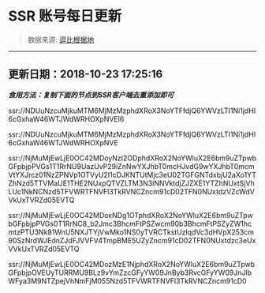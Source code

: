 # SSR 账号每日更新 
> 数据来源: [逗比根据地](https://doub.io/sszhfx/) 
----------------------------------------------
## 更新日期：2018-10-23 17:25:16 
***食用方法：复制下面的节点到SSR客户端去重添加即可***

 ssr://NDUuNzcuMjkuMTM6MjMzMzphdXRoX3NoYTFfdjQ6YWVzLTI1Ni1jdHI6cGxhaW46WTJWdWRHOXpNVEl6


ssr://NDUuNzcuMjkuMTM6MjMzMzphdXRoX3NoYTFfdjQ6YWVzLTI1Ni1jdHI6cGxhaW46WTJWdWRHOXpNVE

ssr://NjMuMjEwLjE0OC42MDoyNzI2ODphdXRoX2NoYWluX2E6bm9uZTpwbGFpbjpPVGs1T1RrNU9UazUvP29iZnNwYXJhbT0mcHJvdG9wYXJhbT0mcmVtYXJrcz01NzZPNVp1OTVyU2I1cDJKNTUtMjc3eU02TGFGNTdxbjU2aXo1YTZhNzd5TTVMaUE1THE2NUxpQTVZLTM3N3lNNVktdjZJZXE1YTZhNUxtSjVhLUc1NkNCNzd5TFVWRTFNVFl3TkRVNCZncm91cD02TFN0NUxtdzVZcWdVVkUxTVRZd05EVTQ

ssr://NjMuMjEwLjE0OC42MDoxNDg1OTphdXRoX2NoYWluX2E6bm9uZTpwbGFpbjpPVGs0T1RrNC8_b2Jmc3BhcmFtPSZwcm90b3BhcmFtPSZyZW1hcmtzPTU3Nk81WnU5NXJTYjVwMko1NS0yTVRCTkstUzlqdVc3dHVpX253cm90SzNrdWJEdnZJdFJVVFV4TmpBME5UZyZncm91cD02TFN0NUxtdzc3eUxVVkUxTVRZd05EVTQ

ssr://NjMuMjEwLjE0OC42MDozMzE1NjphdXRoX2NoYWluX2E6bm9uZTpwbGFpbjpOVEUyTURRMU9BLz9vYmZzcGFyYW09JnByb3RvcGFyYW09JnJlbWFya3M9NTZpejVhNmFjM055Nzd5TFVWRTFNVFl3TkRVNCZncm91cD0

